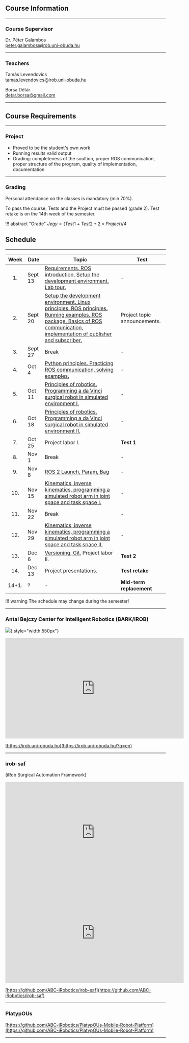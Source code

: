 ## Course Information

---

### Course Supervisor
Dr. Péter Galambos    
[peter.galambos@irob.uni-obuda.hu](mailto:peter.galambos@irob.uni-obuda.hu)

---

### Teachers
Tamás Levendovics   
[tamas.levendovics@irob.uni-obuda.hu](mailto:tamas.levendovics@irob.uni-obuda.hu)

Borsa Détár    
[detar.borsa@gmail.com](mailto:detar.borsa@gmail.com)

---

## Course Requirements

---

### Project

- Proved to be the student's own work
- Running results valid output
- Grading: completeness of the soultion, proper ROS communication, proper structure of the program, quality of implementation, documentation

---

### Grading

Personal attendance on the classes is mandatory (min 70%).

To pass the course, Tests and the Project must be passed (grade 2). Test retake is on the 14th week of the semester.


!!! abstract "Grade"
	$Jegy = (Test1 + Test2 + 2 \times Project) / 4$ 
	
	

## Schedule

---

| Week  | Date    | Topic                                                                                                                                                                                                      | Test                       |
|:-----:|---------|------------------------------------------------------------------------------------------------------------------------------------------------------------------------------------------------------------|----------------------------|
|  1.   | Sept 13 | [Requirements. ROS introduction. Setup the development environment. Lab tour.](01_intro.md)                                                                                                                | -                          |
|  2.   | Sept 20 | [Setup the development environment. Linux principles. ROS principles. Running examples. ROS package. Basics of ROS communication, implementation of publisher and subscriber.](02_linux_ros_principles.md) | Project topic announcements. |
|  3.   | Sept 27 | Break                                                                                                                                                                                                      | -                          |
|  4.   | Oct 4   | [Python principles. Practicing ROS communication, solving examples.](03_python_principles.md)                                                                                                              | -                          |
|  5.   | Oct 11  | [Principles of robotics. Programming a da Vinci surgical robot in simulated environment I.](04_da_vinci.md)                                                                                                | -                          |
|  6.   | Oct 18  | [Principles of robotics. Programming a da Vinci surgical robot in simulated environment II.](04_da_vinci.md)                                                                                               | -                          |
|  7.   | Oct 25  | Project labor I.                                                                                                                                                                                           | **Test 1**                 |
|  8.   | Nov 1   | Break                                                                                                                                                                                                      | -                          |
|  9.   | Nov 8   | [ROS 2 Launch, Param, Bag](05_roslaunch.md)                                                                                                                                                                | -                          |
|  10.  | Nov 15  | [Kinematics, inverse kinematics, programming a simulated robot arm in joint space and task space I.](06_robotics_principles.md)                                                                            | -                          |
|  11.  | Nov 22  | Break                                                                                                                                                                                                      | -                          |
|  12.  | Nov 29  | [Kinematics, inverse kinematics, programming a simulated robot arm in joint space and task space II.](06_robotics_principles.md)                                                                           | -                          |
|  13.  | Dec 6   | [Versioning, Git.](07_git.md) Project labor II.                                                                                                                                                            | **Test 2**                 |
|  14.  | Dec 13  | Project presentations.                                                                                                                                                                                     | **Test retake**            |
| 14+1. | ?       | -                                                                                                                                                                                                          | **Mid-term replacement**   |


!!! warning
    The schedule may change during the semester!

---


### Antal Bejczy Center for Intelligent Robotics (BARK/IROB)


![](img/bark_logo.png){:style="width:550px"}


<iframe width="560" height="315" src="https://www.youtube.com/embed/8XmKGWBV5Nw" title="YouTube video player" frameborder="0" allow="accelerometer; autoplay; clipboard-write; encrypted-media; gyroscope; picture-in-picture" allowfullscreen></iframe>


[https://irob.uni-obuda.hu](https://irob.uni-obuda.hu/?q=en)

---

### irob-saf

(iRob Surgical Automation Framework)

<iframe width="560" height="315" src="https://www.youtube.com/embed/4QTRZkEnNIk" title="YouTube video player" frameborder="0" allow="accelerometer; autoplay; clipboard-write; encrypted-media; gyroscope; picture-in-picture" allowfullscreen></iframe>

<iframe width="560" height="315" src="https://www.youtube.com/embed/d8aKvtvy1-4" title="YouTube video player" frameborder="0" allow="accelerometer; autoplay; clipboard-write; encrypted-media; gyroscope; picture-in-picture" allowfullscreen></iframe>


[https://github.com/ABC-iRobotics/irob-saf](https://github.com/ABC-iRobotics/irob-saf)

---

### PlatypOUs

[https://github.com/ABC-iRobotics/PlatypOUs-Mobile-Robot-Platform](https://github.com/ABC-iRobotics/PlatypOUs-Mobile-Robot-Platform)

---

